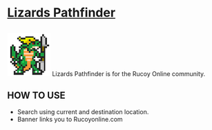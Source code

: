 # [Lizards Pathfinder](https://na-hikari.github.io/Rucoy-Online-Lizards-Pathfinder/)
##
![alt text](https://raw.githubusercontent.com/Na-Hikari/Rucoy-Online-Lizards-Pathfinder/master/images/General_Krinok.gif)
Lizards Pathfinder is for the Rucoy Online community.

>

## HOW TO USE
* Search using current and destination location.
* Banner links you to Rucoyonline.com

